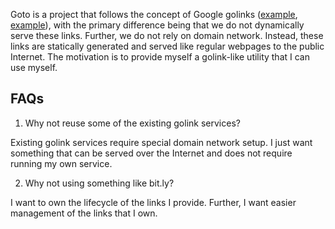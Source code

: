 
Goto is a project that follows the concept of Google golinks
([example](https://golinks.github.io/golinks/),
[example](https://www.golinks.io/)), with the primary difference being that we
do not dynamically serve these links. Further, we do not rely on domain
network. Instead, these links are statically generated and served like regular
webpages to the public Internet. The motivation is to provide myself a
golink-like utility that I can use myself.


## FAQs

1. Why not reuse some of the existing golink services?

Existing golink services require special domain network setup. I just want
something that can be served over the Internet and does not require running my
own service.

2. Why not using something like bit.ly?

I want to own the lifecycle of the links I provide. Further, I want easier
management of the links that I own.

